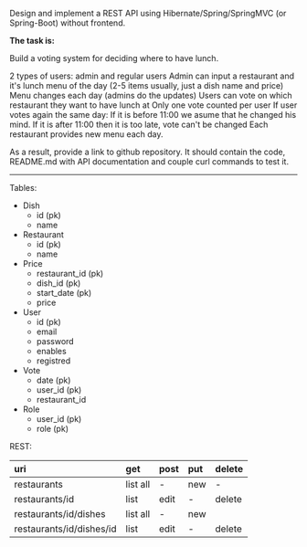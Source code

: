 Design and implement a REST API using Hibernate/Spring/SpringMVC (or Spring-Boot) without frontend.

**The task is:**

Build a voting system for deciding where to have lunch.

2 types of users: admin and regular users
Admin can input a restaurant and it's lunch menu of the day (2-5 items usually, just a dish name and price)
Menu changes each day (admins do the updates)
Users can vote on which restaurant they want to have lunch at
Only one vote counted per user
If user votes again the same day:
If it is before 11:00 we asume that he changed his mind.
If it is after 11:00 then it is too late, vote can't be changed
Each restaurant provides new menu each day.

As a result, provide a link to github repository. It should contain the code, README.md with API documentation and couple curl commands to test it.

__________________________________
Tables:
* Dish
    - id (pk)
    - name
* Restaurant
    - id (pk)
    - name
* Price
    - restaurant_id (pk)
    - dish_id (pk)
    - start_date (pk)
    - price
* User
    - id (pk)
    - email
    - password
    - enables
    - registred
* Vote
    - date (pk)
    - user_id (pk)
    - restaurant_id
* Role
    - user_id (pk)
    - role (pk)

REST:

|uri | get | post | put | delete 
|:---|:--- |:---  |:--- | :---  
| restaurants| list all | - | new | -
| restaurants/id | list | edit | - | delete
| restaurants/id/dishes | list all | - | new | 
| restaurants/id/dishes/id | list | edit | - | delete



 

